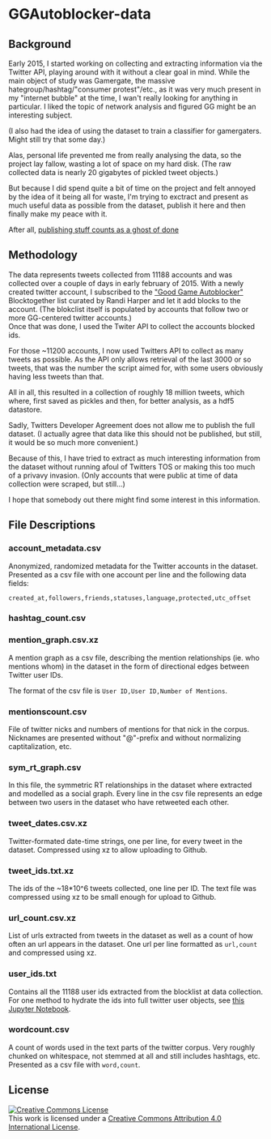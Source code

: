 # GGAutoblocker-data

## Background

Early 2015, I started working on collecting and extracting information via the Twitter API, playing around with it without a clear goal in mind. While the main object of study was Gamergate, the massive hategroup/hashtag/"consumer protest"/etc., as it was very much present in my "internet bubble" at the time, I wan't really looking for anything in particular. I liked the topic of network analysis and figured GG might be an interesting subject. 

(I also had the idea of using the dataset to train a classifier for gamergaters. Might still try that some day.)

Alas, personal life prevented me from really analysing the data, so the project lay fallow, wasting a lot of space on my hard disk. (The raw collected data is nearly 20 gigabytes of pickled tweet objects.)

But because I did spend quite a bit of time on the project and felt annoyed by the idea of it being all for waste, I'm trying to exctract and present as much useful data as possible from the dataset, publish it here and then finally make my peace with it.

After all, [publishing stuff counts as a ghost of done](http://www.manifestoproject.it/bre-pettis-and-kio-stark/)


## Methodology

The data represents tweets collected from 11188 accounts and was collected over a couple of days in early february of 2015. With a newly created twitter account, I subscribed to the ["Good Game Autoblocker"](https://blog.randi.io/good-game-auto-blocker/) Blocktogether list curated by Randi Harper and let it add blocks to the account. (The blokclist itself is populated by accounts that follow two or more GG-centered twitter accounts.)   
Once that was done, I used the Twiter API to collect the accounts blocked ids.

For those ~11200 accounts, I now used Twitters API to collect as many tweets as possible. As the API only allows retrieval of the last 3000 or so tweets, that was the number the script aimed for, with some users obviously having less tweets than that.

All in all, this resulted in a collection of roughly 18 million tweets, which where, first saved as pickles and then, for better analysis, as a hdf5 datastore.

Sadly, Twitters Developer Agreement does not allow me to publish the full dataset. (I actually agree that data like this should not be published, but still, it would be so much more convenient.)

Because of this, I have tried to extract as much interesting information from the dataset without running afoul of Twitters TOS or making this too much of a privavy invasion. (Only accounts that were public at time of data collection were scraped, but still...)

I hope that somebody out there might find some interest in this information.

## File Descriptions

### account_metadata.csv

Anonymized, randomized metadata for the Twitter accounts in the dataset. Presented as a csv file with one account per line and the following data fields:

```
created_at,followers,friends,statuses,language,protected,utc_offset
```

### hashtag_count.csv



### mention_graph.csv.xz

A mention graph as a csv file, describing the mention relationships (ie. who mentions whom) in the dataset in the form of directional edges between Twitter user IDs. 

The format of the csv file is `User ID,User ID,Number of Mentions`.

### mentionscount.csv

File of twitter nicks and numbers of mentions for that nick in the corpus. Nicknames are presented without "@"-prefix and without normalizing captitalization, etc.

### sym_rt_graph.csv

In this file, the symmetric RT relationships in the dataset where extracted and modelled as a social graph. Every line in the csv file represents an edge between two users in the dataset who have retweeted each other.

### tweet_dates.csv.xz

Twitter-formated date-time strings, one per line, for every tweet in the dataset. Compressed using xz to allow uploading to Github.

### tweet_ids.txt.xz

The ids of the ~18\*10^6 tweets collected, one line per ID. The text file was compressed using xz to be small enough for upload to Github.

### url_count.csv.xz

List of urls extracted from tweets in the dataset as well as a count of how often an url appears in the dataset. One url per line formatted as `url,count` and compressed using xz.

### user_ids.txt

Contains all the 11188 user ids extracted from the blocklist at data collection. For one method to hydrate the ids into full twitter user objects, see [this Jupyter Notebook](hydrate_twitter_ids.ipynb).

### wordcount.csv

A count of words used in the text parts of the twitter corpus. Very roughly chunked on whitespace, not stemmed at all and still includes hashtags, etc. Presented as a csv file with `word,count`.

## License

<a rel="license" href="http://creativecommons.org/licenses/by/4.0/"><img alt="Creative Commons License" style="border-width:0" src="https://i.creativecommons.org/l/by/4.0/88x31.png" /></a><br />This work is licensed under a <a rel="license" href="http://creativecommons.org/licenses/by/4.0/">Creative Commons Attribution 4.0 International License</a>.






